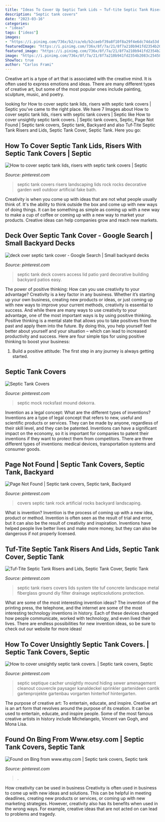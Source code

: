```yaml
---
title: "Ideas To Cover Up Septic Tank Lids ~ Tuf-tite Septic Tank Risers And Lids, Septic Tank Cover, Septic Tank"
description: "Septic tank covers"
date: "2023-03-16"
categories:
- "ideas"
tags: ["ideas"]
images:
- "https://i.pinimg.com/736x/b2/ca/eb/b2caebf39a8f10f8a29f4e6dc74da53d.jpg"
featuredImage: "https://i.pinimg.com/736x/8f/7a/21/8f7a210b941fd2354b2083c254587909--septic-tank-covers-artificial-rocks.jpg"
featured_image: "https://i.pinimg.com/736x/8f/7a/21/8f7a210b941fd2354b2083c254587909--septic-tank-covers-artificial-rocks.jpg"
image: "https://i.pinimg.com/736x/8f/7a/21/8f7a210b941fd2354b2083c254587909--septic-tank-covers-artificial-rocks.jpg"
ShowToc: true
author: "Carlos Frami"
---
```



Creative art is a type of art that is associated with the creative mind. It is often used to express emotions and ideas. There are many different types of creative art, but some of the most popular ones include painting, sculpture, music, and poetry.

	

		
looking for How to cover septic tank lids, risers with septic tank covers | Septic you've came to the right place. We have 7 Images about How to cover septic tank lids, risers with septic tank covers | Septic like How to cover unsightly septic tank covers. | Septic tank covers, Septic, Page Not Found | Septic tank covers, Septic tank, Backyard and also Tuf-Tite Septic Tank Risers and Lids, Septic Tank Cover, Septic Tank. Here you go:
		
    
## How To Cover Septic Tank Lids, Risers With Septic Tank Covers | Septic

<img loading=lazy src="https://i.pinimg.com/736x/46/98/0d/46980d3ffff9ef4da4300ed6e2de27ff.jpg" onerror="this.onerror=null;this.src='https://tse3.mm.bing.net/th?id=OIP.BPHun2_hmuMc7NmIaQkGqAAAAA&amp;pid=15.1';" alt="How to cover septic tank lids, risers with septic tank covers | Septic">

_Source: pinterest.com_

>septic tank covers risers landscaping lids rock rocks decorative garden well outdoor artificial fake bath. 

	

Creativity is when you come up with ideas that are not what people usually think of. It's the ability to think outside the box and come up with new ways of doing things. It can be something as simple as coming up with a new way to make a cup of coffee or coming up with a new way to market your products. Creative ideas can help companies grow and reach new markets.

    
## Deck Over Septic Tank Cover - Google Search | Small Backyard Decks

<img loading=lazy src="https://i.pinimg.com/736x/b2/ca/eb/b2caebf39a8f10f8a29f4e6dc74da53d.jpg" onerror="this.onerror=null;this.src='https://tse2.mm.bing.net/th?id=OIP.3SC-oBJzOh7unhMsk3OtFAHaF7&amp;pid=15.1';" alt="deck over septic tank cover - Google Search | Small backyard decks">

_Source: pinterest.com_

>septic tank deck covers access lid patio yard decorative building backyard patios easy. 

	

The power of positive thinking: How can you use creativity to your advantage?
Creativity is a key factor in any business. Whether it’s starting up your own business, creating new products or ideas, or just coming up with new ways to improve your current methods, creativity is essential to success. And while there are many ways to use creativity to your advantage, one of the most important ways is by using positive thinking.
Positive thinking is a mental state that allows you to take positives from the past and apply them into the future. By doing this, you help yourself feel better about yourself and your situation – which can lead to increased productivity and success. Here are four simple tips for using positive thinking to boost your business: 

1) Build a positive attitude: The first step in any journey is always getting started.

    
## Septic Tank Covers

<img loading=lazy src="https://i.pinimg.com/474x/2a/ae/21/2aae217906f91226752182fdec40762a.jpg" onerror="this.onerror=null;this.src='https://tse3.mm.bing.net/th?id=OIP.SLo289_cf62HIKJg0MldcwAAAA&amp;pid=15.1';" alt="Septic Tank Covers">

_Source: pinterest.com_

>septic mock rocksfast mound dekorra. 

	

Invention as a legal concept: What are the different types of inventions?
Inventions are a type of legal concept that refers to new, useful and scientific products or services. They can be made by anyone, regardless of their skill level, and they can be patented. Inventions can have a significant impact on the economy, so it is important for companies to patent their inventions if they want to protect them from competitors. There are three different types of inventions: medical devices, transportation systems and consumer goods.

    
## Page Not Found | Septic Tank Covers, Septic Tank, Backyard

<img loading=lazy src="https://i.pinimg.com/736x/8f/7a/21/8f7a210b941fd2354b2083c254587909--septic-tank-covers-artificial-rocks.jpg" onerror="this.onerror=null;this.src='https://tse1.mm.bing.net/th?id=OIP.QGEfPbgWrjDrulqJ94g5UwHaFj&amp;pid=15.1';" alt="Page Not Found | Septic tank covers, Septic tank, Backyard">

_Source: pinterest.com_

>covers septic tank rock artificial rocks backyard landscaping. 

	

What is invention?
Invention is the process of coming up with a new idea, product or method. Invention is often seen as the result of trial and error, but it can also be the result of creativity and inspiration. Inventions have helped people live better lives and make more money, but they can also be dangerous if not properly licensed.

    
## Tuf-Tite Septic Tank Risers And Lids, Septic Tank Cover, Septic Tank

<img loading=lazy src="https://i.pinimg.com/736x/7a/45/07/7a45075c1217356d9cee12c957c6c933--septic-tank-covers-septic-tank-cover-ideas.jpg" onerror="this.onerror=null;this.src='https://tse1.mm.bing.net/th?id=OIP.kYVe0023g5rFJbKoa-Tp_QHaMt&amp;pid=15.1';" alt="Tuf-Tite Septic Tank Risers and Lids, Septic Tank Cover, Septic Tank">

_Source: pinterest.com_

>septic tank risers covers lids system tite tuf concrete landscape metal fiberglass ground diy filter drainage septicsolutions protection. 

	

What are some of the most interesting invention ideas?
The invention of the printing press, the telephone, and the internet are some of the most interesting technology inventions in history. Each of these devices changed how people communicate, worked with technology, and even lived their lives. There are endless possibilities for new invention ideas, so be sure to check out our website for more ideas!

    
## How To Cover Unsightly Septic Tank Covers. | Septic Tank Covers, Septic

<img loading=lazy src="https://i.pinimg.com/originals/8b/2c/8a/8b2c8a5f1e73bf133213dd7036f187ae.jpg" onerror="this.onerror=null;this.src='https://tse4.mm.bing.net/th?id=OIP.2XrsDcB_jjm9BczJTHqNRwHaJ4&amp;pid=15.1';" alt="How to cover unsightly septic tank covers. | Septic tank covers, Septic">

_Source: pinterest.com_

>septic septique cacher unsightly mound hiding sewer amenagement cleanout couvercle paysager kanaldeckel sprinkler gartenideen cantik gartenprojekte gartenbau vorgarten hinterhof hintergarten. 

	

The purpose of creative art: To entertain, educate, and inspire.
Creative art is an art form that revolves around the purpose of its creation. It can be used to entertain, educate, and inspire people. Some of the most famous creative artists in history include Michelangelo, Vincent van Gogh, and Mona Lisa.

    
## Found On Bing From Www.etsy.com | Septic Tank Covers, Septic Tank

<img loading=lazy src="https://i.pinimg.com/736x/85/80/6a/85806a30cd7bdbe02873a3af0f99f230.jpg" onerror="this.onerror=null;this.src='https://tse4.mm.bing.net/th?id=OIP.LBchj52FDNV-Nr1UkA5KEQHaE8&amp;pid=15.1';" alt="Found on Bing from www.etsy.com | Septic tank covers, Septic tank">

_Source: pinterest.com_

>. 

	

How creativity can be used in business
Creativity is often used in business to come up with new ideas and solutions. This can be helpful in meeting deadlines, creating new products or services, or coming up with new marketing strategies. However, creativity also has its benefits when used in the wrong ways. For example, creative ideas that are not acted on can lead to problems and tragedy.

